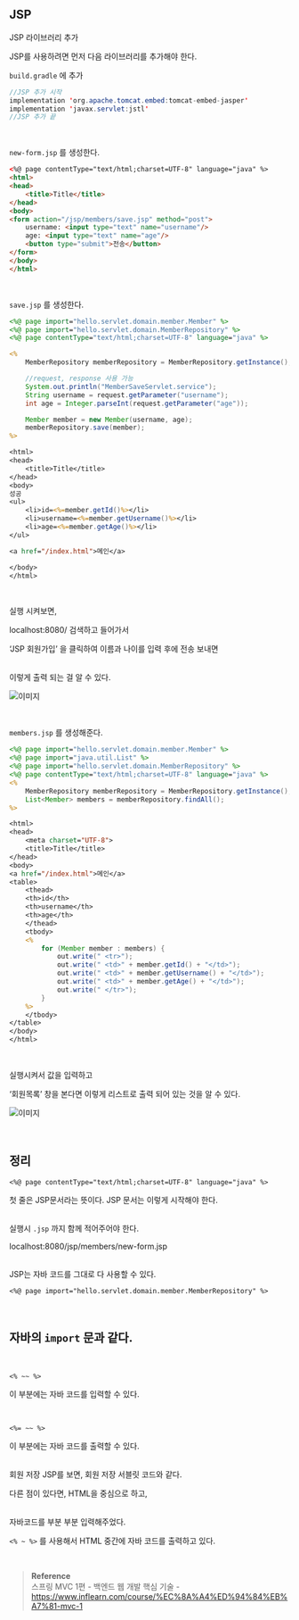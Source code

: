 ## JSP

JSP 라이브러리 추가

JSP를 사용하려면 먼저 다음 라이브러리를 추가해야 한다.

`build.gradle` 에 추가

```java
//JSP 추가 시작
implementation 'org.apache.tomcat.embed:tomcat-embed-jasper'
implementation 'javax.servlet:jstl'
//JSP 추가 끝
```

<br/>

`new-form.jsp` 를 생성한다.

```html
<%@ page contentType="text/html;charset=UTF-8" language="java" %>
<html>
<head>
    <title>Title</title>
</head>
<body>
<form action="/jsp/members/save.jsp" method="post">
    username: <input type="text" name="username"/>
    age: <input type="text" name="age"/>
    <button type="submit">전송</button>
</form>
</body>
</html>
```

<br/>

`save.jsp` 를 생성한다.

```jsp
<%@ page import="hello.servlet.domain.member.Member" %>
<%@ page import="hello.servlet.domain.MemberRepository" %>
<%@ page contentType="text/html;charset=UTF-8" language="java" %>

<%
    MemberRepository memberRepository = MemberRepository.getInstance();

    //request, response 사용 가능
    System.out.println("MemberSaveServlet.service");
    String username = request.getParameter("username");
    int age = Integer.parseInt(request.getParameter("age"));

    Member member = new Member(username, age);
    memberRepository.save(member);
%>

<html>
<head>
    <title>Title</title>
</head>
<body>
성공
<ul>
    <li>id=<%=member.getId()%></li>
    <li>username=<%=member.getUsername()%></li>
    <li>age=<%=member.getAge()%></li>
</ul>

<a href="/index.html">메인</a>

</body>
</html>
```

<br/>

실행 시켜보면,

localhost:8080/ 검색하고 들어가서

‘JSP 회원가입’ 을 클릭하여 이름과 나이를 입력 후에 전송 보내면 

<br/>이렇게 출력 되는 걸 알 수 있다.

![이미지](/programming/img/서28.PNG)

<br/>

`members.jsp` 를 생성해준다.

```jsp
<%@ page import="hello.servlet.domain.member.Member" %>
<%@ page import="java.util.List" %>
<%@ page import="hello.servlet.domain.MemberRepository" %>
<%@ page contentType="text/html;charset=UTF-8" language="java" %>
<%
    MemberRepository memberRepository = MemberRepository.getInstance();
    List<Member> members = memberRepository.findAll();
%>

<html>
<head>
    <meta charset="UTF-8">
    <title>Title</title>
</head>
<body>
<a href="/index.html">메인</a>
<table>
    <thead>
    <th>id</th>
    <th>username</th>
    <th>age</th>
    </thead>
    <tbody>
    <%
        for (Member member : members) {
            out.write(" <tr>");
            out.write(" <td>" + member.getId() + "</td>");
            out.write(" <td>" + member.getUsername() + "</td>");
            out.write(" <td>" + member.getAge() + "</td>");
            out.write(" </tr>");
        }
    %>
    </tbody>
</table>
</body>
</html>
```

<br/>

실행시켜서 값을 입력하고

‘회원목록’ 창을 본다면 이렇게 리스트로 출력 되어 있는 것을 알 수 있다.

![이미지](/programming/img/서29.PNG)

<br/>

## 정리

`<%@ page contentType="text/html;charset=UTF-8" language="java" %>`

첫 줄은 JSP문서라는 뜻이다. JSP 문서는 이렇게 시작해야 한다.

<br/>실행시 `.jsp` 까지 함께 적어주어야 한다.

localhost:8080/jsp/members/new-form.jsp

<br/>JSP는 자바 코드를 그대로 다 사용할 수 있다.

`<%@ page import="hello.servlet.domain.member.MemberRepository" %>`

<br/>

## 자바의 `import` 문과 같다.

<br/>

`<% ~~ %>`

이 부분에는 자바 코드를 입력할 수 있다.

<br/>

`<%= ~~ %>`

이 부분에는 자바 코드를 출력할 수 있다.

<br/>회원 저장 JSP를 보면, 회원 저장 서블릿 코드와 같다. 

다른 점이 있다면, HTML을 중심으로 하고, 

<br/>자바코드를 부분 부분 입력해주었다. 

`<% ~ %>` 를 사용해서 HTML 중간에 자바 코드를 출력하고 있다.

<br/>

>**Reference** <br/>스프링 MVC 1편 - 백엔드 웹 개발 핵심 기술 - https://www.inflearn.com/course/%EC%8A%A4%ED%94%84%EB%A7%81-mvc-1